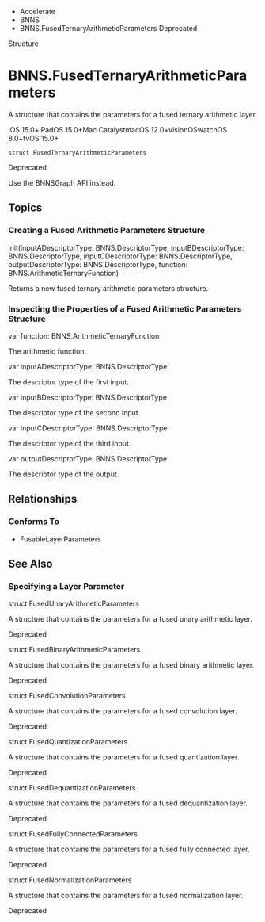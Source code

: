 

- Accelerate
- BNNS
-  BNNS.FusedTernaryArithmeticParameters Deprecated

Structure

# BNNS.FusedTernaryArithmeticParameters

A structure that contains the parameters for a fused ternary arithmetic layer.

iOS 15.0+iPadOS 15.0+Mac CatalystmacOS 12.0+visionOSwatchOS 8.0+tvOS 15.0+

``` source
struct FusedTernaryArithmeticParameters
```

Deprecated

Use the BNNSGraph API instead.

## Topics

### Creating a Fused Arithmetic Parameters Structure

init(inputADescriptorType: BNNS.DescriptorType, inputBDescriptorType: BNNS.DescriptorType, inputCDescriptorType: BNNS.DescriptorType, outputDescriptorType: BNNS.DescriptorType, function: BNNS.ArithmeticTernaryFunction)

Returns a new fused ternary arithmetic parameters structure.

### Inspecting the Properties of a Fused Arithmetic Parameters Structure

var function: BNNS.ArithmeticTernaryFunction

The arithmetic function.

var inputADescriptorType: BNNS.DescriptorType

The descriptor type of the first input.

var inputBDescriptorType: BNNS.DescriptorType

The descriptor type of the second input.

var inputCDescriptorType: BNNS.DescriptorType

The descriptor type of the third input.

var outputDescriptorType: BNNS.DescriptorType

The descriptor type of the output.

## Relationships

### Conforms To

- FusableLayerParameters

## See Also

### Specifying a Layer Parameter

struct FusedUnaryArithmeticParameters

A structure that contains the parameters for a fused unary arithmetic layer.

Deprecated

struct FusedBinaryArithmeticParameters

A structure that contains the parameters for a fused binary arithmetic layer.

Deprecated

struct FusedConvolutionParameters

A structure that contains the parameters for a fused convolution layer.

Deprecated

struct FusedQuantizationParameters

A structure that contains the parameters for a fused quantization layer.

Deprecated

struct FusedDequantizationParameters

A structure that contains the parameters for a fused dequantization layer.

Deprecated

struct FusedFullyConnectedParameters

A structure that contains the parameters for a fused fully connected layer.

Deprecated

struct FusedNormalizationParameters

A structure that contains the parameters for a fused normalization layer.

Deprecated

